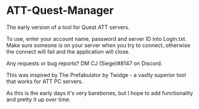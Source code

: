 # ATT-Quest-Manager
The early version of a tool for Quest ATT servers.

To use, enter your account name, password and server ID into Login.txt.
Make sure someone is on your server when you try to connect, otherwise the connect will fail and the application will close.

Any requests or bug reports? DM  CJ (Siege)#8147  on Discord.

This was inspired by The Prefabulator by Twidge - a vastly superior tool that works for ATT PC servers.

As this is the early days it's very barebones, but I hope to add functionality and pretty it up over time.
